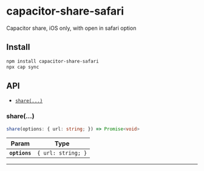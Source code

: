 # capacitor-share-safari

Capacitor share, iOS only, with open in safari option

## Install

```bash
npm install capacitor-share-safari
npx cap sync
```

## API

<docgen-index>

* [`share(...)`](#share)

</docgen-index>

<docgen-api>
<!--Update the source file JSDoc comments and rerun docgen to update the docs below-->

### share(...)

```typescript
share(options: { url: string; }) => Promise<void>
```

| Param         | Type                          |
| ------------- | ----------------------------- |
| **`options`** | <code>{ url: string; }</code> |

--------------------

</docgen-api>
